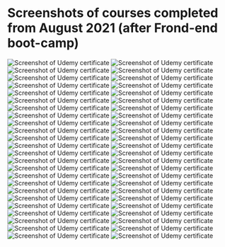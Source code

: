 # Screenshots of courses completed from August 2021 (after Frond-end boot-camp)

<img alt="Screenshot of Udemy certificate" src="01_TypeScript_dla_poczatkujacych.jpg">
<img alt="Screenshot of Udemy certificate" src="02_Modern_React_with_Redux.jpg">
<img alt="Screenshot of Udemy certificate" src="03_Kurs_Preprocesory_LESS_and_SASS.jpg">
<img alt="Screenshot of Udemy certificate" src="04_Ultimate_Dark_Web,_Anonymity,_Privacy_and_Security.jpg">
<img alt="Screenshot of Udemy certificate" src="05_Node.js,_Express_i_MongoDB.jpg">
<img alt="Screenshot of Udemy certificate" src="06_Server_Side_Rendering_with_React_and_Redux.jpg">
<img alt="Screenshot of Udemy certificate" src="07_Opanuj_NestJS.js.jpg">
<img alt="Screenshot of Udemy certificate" src="08_Node_with_React_-_Fullstack_Web_Development.jpg">
<img alt="Screenshot of Udemy certificate" src="09_MERN_Stack_Social_Media_Blog_App.jpg">
<img alt="Screenshot of Udemy certificate" src="10_Stripe_Masterclass_With_React_and_Node.jpg">
<img alt="Screenshot of Udemy certificate" src="11_MERN_Ecommerce_-_Using_React,_Redux,_Node.js.jpg">
<img alt="Screenshot of Udemy certificate" src="12_MERN_Stack_Front_To_Back.jpg">
<img alt="Screenshot of Udemy certificate" src="13_MERN_-_Crud_App.jpg">
<img alt="Screenshot of Udemy certificate" src="14_NextJS_for_React_Developers.jpg">
<img alt="Screenshot of Udemy certificate" src="15_Typescript_-_The_Complete_Developers_Guide.jpg">
<img alt="Screenshot of Udemy certificate" src="16_Just_Express.jpg">
<img alt="Screenshot of Udemy certificate" src="17_EJS_Template_Course.jpg">
<img alt="Screenshot of Udemy certificate" src="18_MongoDB_and_Mongoose_Course.jpg">
<img alt="Screenshot of Udemy certificate" src="19_SQL_and_PostgreSQL.jpg">
<img alt="Screenshot of Udemy certificate" src="20_NodeJS_MySQL_Login_System.jpg">
<img alt="Screenshot of Udemy certificate" src="21_React_Leaflet.jpg">
<img alt="Screenshot of Udemy certificate" src="22_Algorithms_in_JS.jpg">
<img alt="Screenshot of Udemy certificate" src="23_Data_Structures_in_JS.jpg">
<img alt="Screenshot of Udemy certificate" src="24_Master_Bootstrap_5.jpg">
<img alt="Screenshot of Udemy certificate" src="25_JavaScript_Math_Games.jpg">
<img alt="Screenshot of Udemy certificate" src="26_Advanced_CSS_and_Sass.jpg">
<img alt="Screenshot of Udemy certificate" src="27_GIS_Data_with_Leaflet_and_Turf.jpg">
<img alt="Screenshot of Udemy certificate" src="28_Mobile_Leaflet.jpg">
<img alt="Screenshot of Udemy certificate" src="29_Chart_JS,_the_complete_guide.jpg">
<img alt="Screenshot of Udemy certificate" src="30_Responsive_HTML_and_CSS.jpg">
<img alt="Screenshot of Udemy certificate" src="31_Advanced_React_and_Redux.jpg">
<img alt="Screenshot of Udemy certificate" src="32-NodeJS_-_Advanced_Concepts.jpg">
<img alt="Screenshot of Udemy certificate" src="33_Hacking_and_Securing_JWT.jpg">
<img alt="Screenshot of Udemy certificate" src="34_XML_and_JSON.jpg">
<img alt="Screenshot of Udemy certificate" src="35_SVG.jpg">
<img alt="Screenshot of Udemy certificate" src="36_HTML5_Canvas.jpg">
<img alt="Screenshot of Udemy certificate" src="37_Graphic_Design_Theory.jpg">
<img alt="Screenshot of Udemy certificate" src="38_ES6_JS.jpg">
<img alt="Screenshot of Udemy certificate" src="39_OOP_JS.jpg">
<img alt="Screenshot of Udemy certificate" src="40_ES6,_ES7_&_ES8.jpg">
<img alt="Screenshot of Udemy certificate" src="41_JS_Arrays.jpg">
<img alt="Screenshot of Udemy certificate" src="42_Functional_Programming_JS.jpg">
<img alt="Screenshot of Udemy certificate" src="43_JS_RegExp.jpg">
<img alt="Screenshot of Udemy certificate" src="44_JS_Advanced_Topics.jpg">
<img alt="Screenshot of Udemy certificate" src="45_JS_-_The_Critical_Parts.jpg">
<img alt="Screenshot of Udemy certificate" src="46_JS_Weird_Parts.jpg">
<img alt="Screenshot of Udemy certificate" src="47_Advanced_JS_Concepts.jpg">
<img alt="Screenshot of Udemy certificate" src="48_Clean_Code.jpg">
